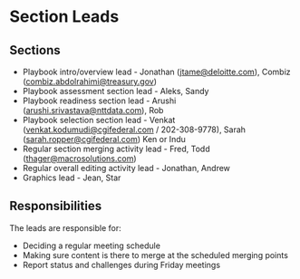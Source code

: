 # Section Leads

## Sections

- Playbook intro/overview lead - Jonathan (jtame@deloitte.com), Combiz (combiz.abdolrahimi@treasury.gov)
- Playbook assessment section lead - Aleks, Sandy
- Playbook readiness section lead - Arushi (arushi.srivastava@nttdata.com), Rob
- Playbook selection section lead - Venkat (venkat.kodumudi@cgifederal.com / 202-308-9778), Sarah (sarah.ropper@cgifederal.com) Ken or Indu
- Regular section merging activity lead - Fred, Todd (thager@macrosolutions.com)
- Regular overall editing activity lead - Jonathan, Andrew
- Graphics lead - Jean, Star

## Responsibilities

The leads are responsible for:

- Deciding a regular meeting schedule
- Making sure content is there to merge at the scheduled merging points
- Report status and challenges during Friday meetings
